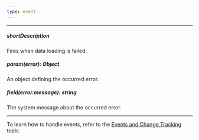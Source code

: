```yaml
---
type: event
---
```

---
##### shortDescription
Fires when data loading is failed.

##### param(error): Object
An object defining the occurred error.

##### field(error.message): string
The system message about the occurred error.

---
To learn how to handle events, refer to the [Events and Change Tracking](/concepts/30%20Data%20Layer/5%20Data%20Layer/5%20Events%20and%20Change%20Tracking.md '/Documentation/Guide/Data_Layer/Data_Layer/#Events_and_Change_Tracking') topic.